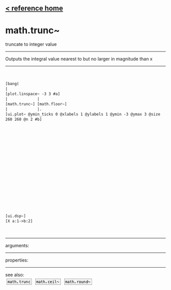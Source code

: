 [< reference home](index.html)
---

# math.trunc~


truncate to integer value

---

Outputs the integral value nearest to but no larger in magnitude than x
<br>


---


```


[bang(
|
[plot.linspace~ -3 3 #a]
|             |
[math.trunc~] [math.floor~]
|             |.
[ui.plot~ @ymin_ticks 0 @xlabels 1 @ylabels 1 @ymin -3 @ymax 3 @size 260 260 @n 2 #b]


















[ui.dsp~]
[X a:1->b:2]

            
```

---
arguments:


---
properties:


---
see also:<br>
[![math.trunc](img/object_math.trunc.png)](math.trunc.html)
[![math.ceil~](img/object_math.ceil~.png)](math.ceil~.html)
[![math.round~](img/object_math.round~.png)](math.round~.html)
